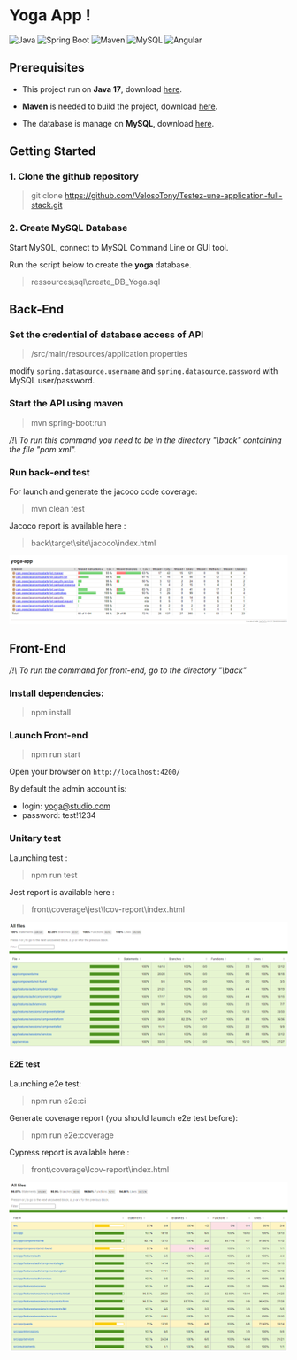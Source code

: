 # Yoga App !

![Java](https://img.shields.io/badge/Java-17.0.6-red) ![Spring Boot](https://img.shields.io/badge/Spring%20Boot-3.0.4-green) ![Maven](https://img.shields.io/badge/Apache%20Maven-3.8.7-blueviolet) ![MySQL](https://img.shields.io/badge/MySQL-5.6.x-orange) ![Angular](https://img.shields.io/badge/Angular-14.2.1-red)

## Prerequisites

- This project run on **Java 17**, download [here](https://www.oracle.com/fr/java/technologies/downloads/).

- **Maven** is needed to build the project, download [here](https://maven.apache.org/download.cgi).

- The database is manage on **MySQL**, download [here](https://dev.mysql.com/downloads/installer/).

## Getting Started

### 1. Clone the github repository

> git clone https://github.com/VelosoTony/Testez-une-application-full-stack.git

### 2. Create MySQL Database

Start MySQL, connect to MySQL Command Line or GUI tool.

Run the script below to create the **yoga** database.

> ressources\sql\create_DB_Yoga.sql

## Back-End

### Set the credential of database access of API

> /src/main/resources/application.properties

modify `spring.datasource.username` and `spring.datasource.password` with MySQL user/password.

### Start the API using maven

> mvn spring-boot:run

_/!\ To run this command you need to be in the directory "\back" containing the file "pom.xml"._

### **Run back-end test**

For launch and generate the jacoco code coverage:

> mvn clean test

Jacoco report is available here :

> back\target\site\jacoco\index.html

![Alt text](ressources/report/jacoco_report.png)

## Front-End

_/!\ To run the command for front-end, go to the directory "\back"_

### Install dependencies:

> npm install

### Launch Front-end

> npm run start

Open your browser on `http://localhost:4200/`

By default the admin account is:

- login: yoga@studio.com
- password: test!1234

### **Unitary test**

Launching test :

> npm run test

Jest report is available here :

> front\coverage\jest\lcov-report\index.html

![Alt text](ressources/report/jest_report.png)

#### **E2E test**

Launching e2e test:

> npm run e2e:ci

Generate coverage report (you should launch e2e test before):

> npm run e2e:coverage

Cypress report is available here :

> front\coverage\lcov-report\index.html

![Alt text](ressources/report/cypress_report.png)
